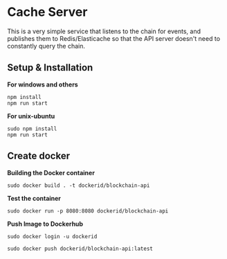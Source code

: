 # Cache Server

This is a very simple service that listens to the chain for events, and publishes them to Redis/Elasticache so that the API server doesn't need to constantly query the chain.

## Setup & Installation

**For windows and others**
```
npm install
npm run start
```
**For unix-ubuntu**
```
sudo npm install
npm run start
```

## **Create docker**

**Building the Docker container**
```
sudo docker build . -t dockerid/blockchain-api
```

**Test the container**
```
sudo docker run -p 8080:8080 dockerid/blockchain-api
```

**Push Image to Dockerhub**
```
sudo docker login -u dockerid

sudo docker push dockerid/blockchain-api:latest
```
